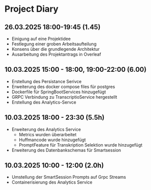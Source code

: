 # Project Diary

## 26.03.2025 18:00-19:45 (1.45)
- Einigung auf eine Projektidee
- Festlegung einer groben Arbeitsaufteilung
- Konsens über die grundlegende Architektur
- Ausarbeitung des Projektantrags in Overleaf

## 10.03.2025 15:00 - 18:00, 19:00-22:00 (6.00)
- Erstellung des Persistance Serivce
- Erweiterung des docker compose files für postgres
- Dockerfile für SpringBootServices hinzugefügt
- GRPC Verbindung zu TranscriptioService hergestellt
- Erstellung des Analytics-Servce

## 10.03.2025 18:00 - 23:30 (5.5h)
- Erweiterung des Analytics Service
    - Metrics wurden überarbeitet
    - Huffmancode wurde hinzugefügt
    - PromptFeature für Transkription Selektion wurde hinzugefügt
- Erweiterung des Datenbankschemas für Smartsession

## 10.03.2025 10:00 - 12:00 (2.0h)
- Umstellung der SmartSession Prompts auf Grpc Streams
- Containerisierung des Analytics Service